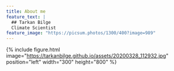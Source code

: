 ```yaml
---
title: About me
feature_text: |
  ## Tarkan Bilge
  Climate Scientist
feature_image: "https://picsum.photos/1300/400?image=989"
---
```


{% include figure.html image="https://tarkanbilge.github.io/assets/20200328_112932.jpg" position="left" width="300" height="800" %}
